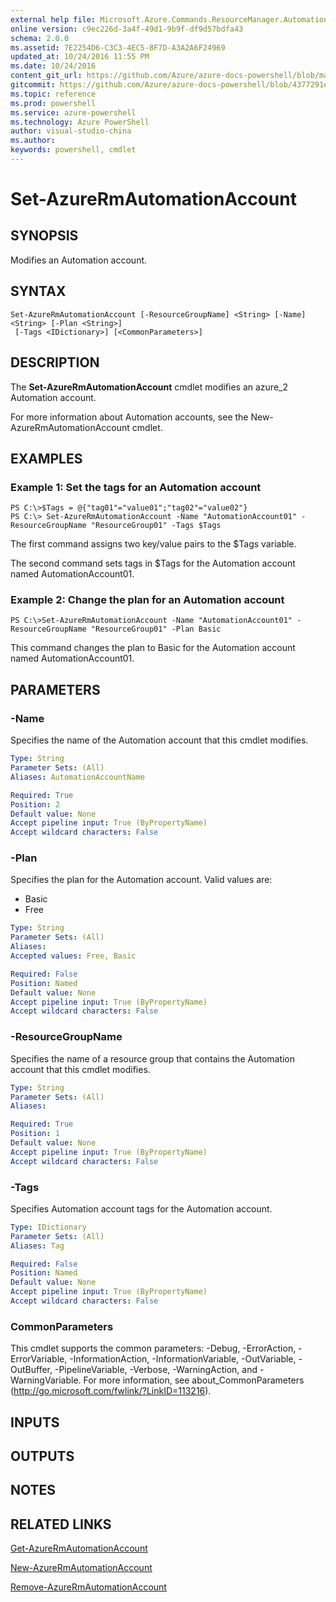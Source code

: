 ```yaml
---
external help file: Microsoft.Azure.Commands.ResourceManager.Automation.dll-Help.xml
online version: c9ec226d-3a4f-49d1-9b9f-df9d57bdfa43
schema: 2.0.0
ms.assetid: 7E2254D6-C3C3-4EC5-8F7D-A3A2A6F24969
updated_at: 10/24/2016 11:55 PM
ms.date: 10/24/2016
content_git_url: https://github.com/Azure/azure-docs-powershell/blob/master/azureps-cmdlets-docs/ResourceManager/AzureRM.Automation/v2.2.0/Set-AzureRmAutomationAccount.md
gitcommit: https://github.com/Azure/azure-docs-powershell/blob/4377291ee360e58e2c1c5d644155daf6a0279055/azureps-cmdlets-docs/ResourceManager/AzureRM.Automation/v2.2.0/Set-AzureRmAutomationAccount.md
ms.topic: reference
ms.prod: powershell
ms.service: azure-powershell
ms.technology: Azure PowerShell
author: visual-studio-china
ms.author: 
keywords: powershell, cmdlet
---
```


# Set-AzureRmAutomationAccount

## SYNOPSIS
Modifies an Automation account.

## SYNTAX

```
Set-AzureRmAutomationAccount [-ResourceGroupName] <String> [-Name] <String> [-Plan <String>]
 [-Tags <IDictionary>] [<CommonParameters>]
```

## DESCRIPTION
The **Set-AzureRmAutomationAccount** cmdlet modifies an azure_2 Automation account.

For more information about Automation accounts, see the New-AzureRmAutomationAccount cmdlet.

## EXAMPLES

### Example 1: Set the tags for an Automation account
```
PS C:\>$Tags = @{"tag01"="value01";"tag02"="value02"}
PS C:\> Set-AzureRmAutomationAccount -Name "AutomationAccount01" -ResourceGroupName "ResourceGroup01" -Tags $Tags
```

The first command assigns two key/value pairs to the $Tags variable.

The second command sets tags in $Tags for the Automation account named AutomationAccount01.

### Example 2: Change the plan for an Automation account
```
PS C:\>Set-AzureRmAutomationAccount -Name "AutomationAccount01" -ResourceGroupName "ResourceGroup01" -Plan Basic
```

This command changes the plan to Basic for the Automation account named AutomationAccount01.

## PARAMETERS

### -Name
Specifies the name of the Automation account that this cmdlet modifies.

```yaml
Type: String
Parameter Sets: (All)
Aliases: AutomationAccountName

Required: True
Position: 2
Default value: None
Accept pipeline input: True (ByPropertyName)
Accept wildcard characters: False
```

### -Plan
Specifies the plan for the Automation account.
Valid values are: 

- Basic 
- Free

```yaml
Type: String
Parameter Sets: (All)
Aliases: 
Accepted values: Free, Basic

Required: False
Position: Named
Default value: None
Accept pipeline input: True (ByPropertyName)
Accept wildcard characters: False
```

### -ResourceGroupName
Specifies the name of a resource group that contains the Automation account that this cmdlet modifies.

```yaml
Type: String
Parameter Sets: (All)
Aliases: 

Required: True
Position: 1
Default value: None
Accept pipeline input: True (ByPropertyName)
Accept wildcard characters: False
```

### -Tags
Specifies Automation account tags for the Automation account.

```yaml
Type: IDictionary
Parameter Sets: (All)
Aliases: Tag

Required: False
Position: Named
Default value: None
Accept pipeline input: True (ByPropertyName)
Accept wildcard characters: False
```

### CommonParameters
This cmdlet supports the common parameters: -Debug, -ErrorAction, -ErrorVariable, -InformationAction, -InformationVariable, -OutVariable, -OutBuffer, -PipelineVariable, -Verbose, -WarningAction, and -WarningVariable. For more information, see about_CommonParameters (http://go.microsoft.com/fwlink/?LinkID=113216).

## INPUTS

## OUTPUTS

## NOTES

## RELATED LINKS

[Get-AzureRmAutomationAccount](./Get-AzureRmAutomationAccount.md)

[New-AzureRmAutomationAccount](./New-AzureRmAutomationAccount.md)

[Remove-AzureRmAutomationAccount](./Remove-AzureRmAutomationAccount.md)


